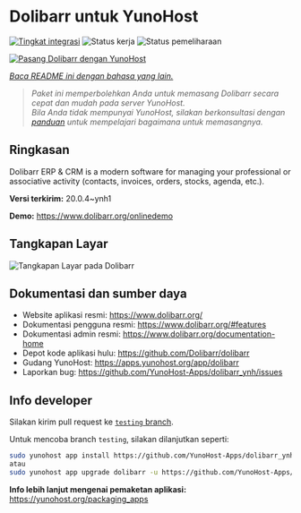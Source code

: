 <!--
N.B.: README ini dibuat secara otomatis oleh <https://github.com/YunoHost/apps/tree/master/tools/readme_generator>
Ini TIDAK boleh diedit dengan tangan.
-->

# Dolibarr untuk YunoHost

[![Tingkat integrasi](https://apps.yunohost.org/badge/integration/dolibarr)](https://ci-apps.yunohost.org/ci/apps/dolibarr/)
![Status kerja](https://apps.yunohost.org/badge/state/dolibarr)
![Status pemeliharaan](https://apps.yunohost.org/badge/maintained/dolibarr)

[![Pasang Dolibarr dengan YunoHost](https://install-app.yunohost.org/install-with-yunohost.svg)](https://install-app.yunohost.org/?app=dolibarr)

*[Baca README ini dengan bahasa yang lain.](./ALL_README.md)*

> *Paket ini memperbolehkan Anda untuk memasang Dolibarr secara cepat dan mudah pada server YunoHost.*  
> *Bila Anda tidak mempunyai YunoHost, silakan berkonsultasi dengan [panduan](https://yunohost.org/install) untuk mempelajari bagaimana untuk memasangnya.*

## Ringkasan

Dolibarr ERP & CRM is a modern software for managing your professional or associative activity (contacts, invoices, orders, stocks, agenda, etc.).

**Versi terkirim:** 20.0.4~ynh1

**Demo:** <https://www.dolibarr.org/onlinedemo>

## Tangkapan Layar

![Tangkapan Layar pada Dolibarr](./doc/screenshots/screenshot.jpg)

## Dokumentasi dan sumber daya

- Website aplikasi resmi: <https://www.dolibarr.org/>
- Dokumentasi pengguna resmi: <https://www.dolibarr.org/#features>
- Dokumentasi admin resmi: <https://www.dolibarr.org/documentation-home>
- Depot kode aplikasi hulu: <https://github.com/Dolibarr/dolibarr>
- Gudang YunoHost: <https://apps.yunohost.org/app/dolibarr>
- Laporkan bug: <https://github.com/YunoHost-Apps/dolibarr_ynh/issues>

## Info developer

Silakan kirim pull request ke [`testing` branch](https://github.com/YunoHost-Apps/dolibarr_ynh/tree/testing).

Untuk mencoba branch `testing`, silakan dilanjutkan seperti:

```bash
sudo yunohost app install https://github.com/YunoHost-Apps/dolibarr_ynh/tree/testing --debug
atau
sudo yunohost app upgrade dolibarr -u https://github.com/YunoHost-Apps/dolibarr_ynh/tree/testing --debug
```

**Info lebih lanjut mengenai pemaketan aplikasi:** <https://yunohost.org/packaging_apps>
